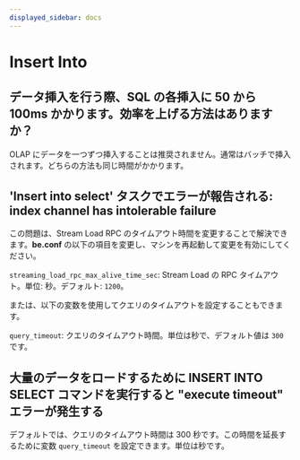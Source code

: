 ```yaml
---
displayed_sidebar: docs
---
```


# Insert Into

## データ挿入を行う際、SQL の各挿入に 50 から 100ms かかります。効率を上げる方法はありますか？

OLAP にデータを一つずつ挿入することは推奨されません。通常はバッチで挿入されます。どちらの方法も同じ時間がかかります。

## 'Insert into select' タスクでエラーが報告される: index channel has intolerable failure

この問題は、Stream Load RPC のタイムアウト時間を変更することで解決できます。**be.conf** の以下の項目を変更し、マシンを再起動して変更を有効にしてください。

`streaming_load_rpc_max_alive_time_sec`: Stream Load の RPC タイムアウト。単位: 秒。デフォルト: `1200`。

または、以下の変数を使用してクエリのタイムアウトを設定することもできます。

`query_timeout`: クエリのタイムアウト時間。単位は秒で、デフォルト値は `300` です。

## 大量のデータをロードするために INSERT INTO SELECT コマンドを実行すると "execute timeout" エラーが発生する

デフォルトでは、クエリのタイムアウト時間は 300 秒です。この時間を延長するために変数 `query_timeout` を設定できます。単位は秒です。